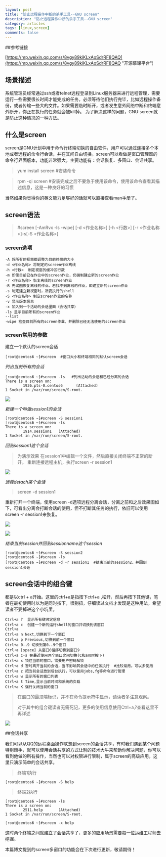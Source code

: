```yaml
---
layout: post
title: "防止远程操作中断的杀手工具--GNU screen"
description: "防止远程操作中断的杀手工具--GNU screen"
category: articles
tags: [linux,screen]
comments: false
---
```


##参考链接

[https://mp.weixin.qq.com/s/8vgy89kiKLxAoSdrRF8QAQ](https://mp.weixin.qq.com/s/8vgy89kiKLxAoSdrRF8QAQ "开源慕课平台")

## 场景描述

系统管理员经常通过ssh或者telnet远程登录到Linux服务器来进行远程管理，需要运行一些需要很长时间才能完成的任务，必须等待他们执行完毕，比如远程操作备份，或者传输一些大的文件。如果需要临时断开，或者发生意外网络中断和终端意外断开，你正在执行的任务就会被kill掉。
为了解决这样的问题，GNU screen就是防止这种情况的一种方法。


## 什么是screen

screen是GNU计划中用于命令行终端切换的自由软件，用户可以通过连接多个本地或者远程的命令行会话，并在其间自由切换。screen可以看做是窗口管理器的命令行界面版本，功能非常强大。主要功能有：会话恢复、多窗口、会话共享。

>yum install screen   #安装命令


>rpm -qi screen   #安装完成之后不要急于使用该命令，使用该命令查看其描述信息，这是一种良好的习惯


当然如果你觉得你的英文能力足够好的话就可以直接查看man手册了。			

## screen语法
	
> #screen [-AmRvx -ls -wipe] [-d <作业名称>] [-h <行数>] [-r <作业名称>]-s[-S <作业名称>]

### screen选项
	
	-A 将所有的视窗都调整为目前终端的大小
	-d <作业名称> 将制定的screen作业离线
	-h <行数>  制定视窗的缓冲区行数
	-m 即使目前已在作业中的screen作业，仍强制建立新的screen作业
	-r <作业名称> 恢复离线的screen作业
	-R 先试图恢复离线的作业。若找不到离线的作业，即建立新的screen作业
	-s 制定建立新视窗时，所要执行的shell
	-S <作业名称> 制定screen作业的名称
	-v 显示版本信息
	-x 加入到一个活动的会话里面（会话共享）
	-ls 显示目前所有的screen作业
	--list
	-wipe 检查目前所有的screen作业，并删除已经无法使用的screen作业

### screen常用的参数

建立一个默认的screen会话

	[root@centos6 ~]#screen  #窗口大小和终端相同的默认screen会话

*列出当前所有的会话*

	[root@centos6 ~]#screen -ls   #列出活动的会话和已经分离的会话
	There is a screen on:
	        1936.pts-0.centos6      (Attached)
	1 Socket in /var/run/screen/S-root.

![](http://ot9scj6tc.bkt.clouddn.com/screen1.png)

*新建一个叫做session1的会话*

	[root@centos6 ~]#screen -S session1
	[root@centos6 ~]#screen -ls
	There is a screen on:
	        1914.session1   (Attached)
	1 Socket in /var/run/screen/S-root.


  
*回到session1这个会话*

>为演示效果 在session1中编辑一个文件，然后直接关闭终端不正常的断开。
>重新连接远程主机，执行screen -r session1

![](http://ot9scj6tc.bkt.clouddn.com/screen2.png)

*远程detach某个会话*

>screen -d session1

重新打开一个终端，使用screen -d选项远程分离会话，分离之前和之后效果图如下，可看出分离会打断会话的使用，但不打断其任务的执行，依旧可以使用screen -r session1来恢复。

![](http://ot9scj6tc.bkt.clouddn.com/screen3.png)

![](http://ot9scj6tc.bkt.clouddn.com/screen4.png)

*结束当前session并回到sessionname这个session*

	[root@centos6 ~]#screen -S session2
	[root@centos6 ~]#screen -ls
	[root@centos6 ~]#screen -d -r session1  #结束当前的session2，并回到session1会话




## screen会话中的组合键

都是以ctrl + a开始。这里的ctrl+a是指按下ctrl+a ,松开，然后再按下其他键，笔者在最初使用时以为是同时按下，很别扭，仔细读过文档才发现是这种用法，希望读者不要掉进这个小坑里。

	Ctrl+a ?  显示所有键绑定信息
	Ctrl+a c  创建一个新的运行shell的窗口并切换到该窗口
	Ctrl+a
	Ctrl+a n Next,切换到下一个窗口
	Ctrl+a p Previous,切换到前一个窗口
	Ctrl+a 0..9 切换到第0..9个窗口
	Ctrl+a [space] 从窗口0循序切换到窗口9
	Ctrl+a C-a 在最近使用两个窗口之间切换(C和a同时按下)
	Ctrl+a x 锁住当前的窗口，需要用户密码解锁
	Ctrl+a d 暂时离开当前的会话，当不影响其会话中的任务执行  #比较常用，可以多使用
	Ctrl+a z 把当前会话放到后台执行，可以使用jobs,fg等命令进行管理
	Ctrl+a w 显示所有的窗口列表
	Ctrl+a t Time,显示当前时间和系统的负载  
	Ctrl+a K 强行关闭当前的窗口



> 在窗口的最顶端标识，并不在命令提示符中显示，请读者多注意观察。
> 
> 对于其中的组合键读者无需死记，更多的使用信息使用Ctrl+a,?查看这里不再详述


![](http://ot9scj6tc.bkt.clouddn.com/screen6.png)


##会话共享

我们可以从QQ的远程桌面操作联想到screen的会话共享，有时我们遇到某个问题特别棘手，就可以使用会话共享的方式让别的技术大牛来帮助你解决问题，你可以看到他做的所有操作，当然也可以对权限进行限制，属于screen的高级应用，这里只演示简单的会话共享。
>终端1执行
	
	[root@centos6 ~]#screen -S help

>终端2执行

	[root@centos6 ~]#screen -ls
	There is a screen on:
	        2511.help       (Attached)
	1 Socket in /var/run/screen/S-root.
	
	[root@centos6 ~]#screen -x help

这时两个终端之间就建立了会话共享了，更多的应用场景需要每一位运维工程师去挖掘。

本篇博文提到的screen多窗口的功能会在下次进行更新，敬请期待！